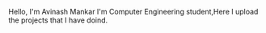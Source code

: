 Hello, I'm Avinash Mankar 
I'm Computer Engineering student,Here I upload the projects that I have doind.
